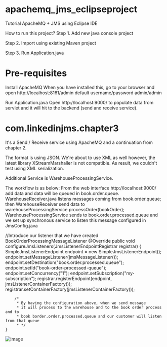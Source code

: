 # apachemq_jms_eclipseproject
Tutorial ApacheMQ + JMS using Eclipse IDE

How to run this project?
Step 1. Add new java console project

Step 2. Import using existing Maven project

Step 3. Run Application.java

Pre-requisites
==============
Install ApacheMQ
When you have installed this, go to your browser and open http://localhost:8161/admin
default username/password admin/admin

Run Application.java
Open http://localhost:9000/ to populate data from servlet and it will hit to the backend (send and receive service).

com.linkedinjms.chapter3
========================
It's a Send / Receive service using ApacheMQ and a continuation from chapter 2.

The format is using JSON.
We're about to use XML as well however, the latest library XStreamMarshaller is not compatible.
As result, we couldn't test using XML serialization.

Additional Service is WarehouseProcessingService.

The workflow is as below:
From the web interface http://localhost:9000/ add data and data will be queued in book.order.queue.
WarehouseReceiver.java listens messages coming from book.order.queue; then WarehouseReceiver send data to warehouseProcessingService.processOrder(bookOrder);
WarehouseProcessingService sends to book.order.processed.queue and we set up synchronous service to listen this message configured in JmsConfig.java

//Introduce our listener that we have created BookOrderProcessingMessageListener
	@Override
	public void configureJmsListeners(JmsListenerEndpointRegistrar registrar) {
		SimpleJmsListenerEndpoint endpoint = new SimpleJmsListenerEndpoint();
        endpoint.setMessageListener(jmsMessageListener());
        endpoint.setDestination("book.order.processed.queue");
        endpoint.setId("book-order-processed-queue");
        endpoint.setConcurrency("1");
        endpoint.setSubscription("my-subscription");
        registrar.registerEndpoint(endpoint, jmsListenerContainerFactory());
        registrar.setContainerFactory(jmsListenerContainerFactory());
		
		/*
		 * By having the configuration above, when we send message
		 * it will process to the warehouse and to the book order process and to 
		 * book border.order.processed.queue and our customer will listen from that queue
		 * */
	}
  
![image](https://user-images.githubusercontent.com/1523220/173213440-f44d3d27-1704-429a-a3db-7eac34023e27.png)
